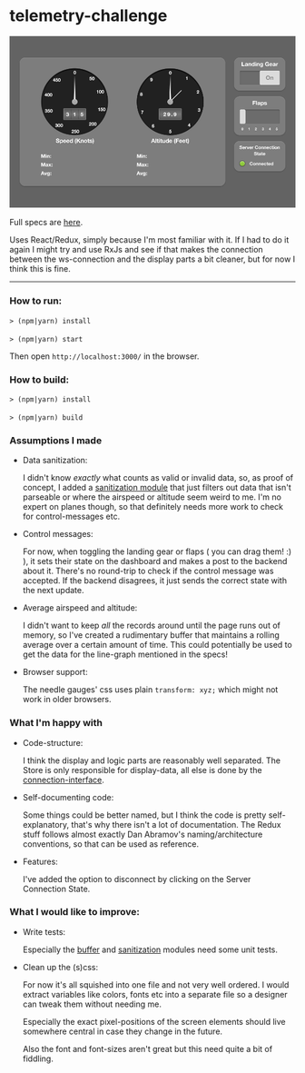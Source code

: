 # telemetry-challenge

![The Dashboard](specs/COMP.png "The Dashboard")

Full specs are [here](specs/specs.pdf).


Uses React/Redux, simply because I'm most familiar with it. If I had to do it again I might try and use RxJs and see if that makes the connection between the ws-connection and the display parts a bit cleaner, but for now I think this is fine.

---

### How to run:

```commandline
> (npm|yarn) install

> (npm|yarn) start
```
Then open `http://localhost:3000/` in the browser.

### How to build:

```commandline
> (npm|yarn) install

> (npm|yarn) build
```

### Assumptions I made

- Data sanitization: 

  I didn't know _exactly_ what counts as valid or invalid data, so, as proof of concept, I added a [sanitization module](src/js/backend-services/data-sanitization.js) that just filters out data that isn't parseable or where the airspeed or altitude seem weird to me. I'm no expert on planes though, so that definitely needs more work to check for control-messages etc.
  
- Control messages:

  For now, when toggling the landing gear or flaps ( you can drag them! :) ), it sets their state on the dashboard and makes a post to the backend about it. There's no round-trip to check if the control message was accepted. If the backend disagrees, it just sends the correct state with the next update.
  
- Average airspeed and altitude:

  I didn't want to keep *all* the records around until the page runs out of memory, so
  I've created a rudimentary buffer that maintains a rolling average over a certain amount of time. This could potentially be used to get the data for the line-graph mentioned in the specs!
  
- Browser support:

  The needle gauges' css uses plain `transform: xyz;` which might not work in older browsers.
  

### What I'm happy with

- Code-structure:

  I think the display and logic parts are reasonably well separated. The Store is only responsible for display-data, all else is done by the [connection-interface](src/js/backend-services/connection-interface.js).
  
- Self-documenting code:
  
  Some things could be better named, but I think the code is pretty self-explanatory, that's why there isn't a lot of documentation. The Redux stuff follows almost exactly Dan Abramov's naming/architecture conventions, so that can be used as reference.
  
- Features:

  I've added the option to disconnect by clicking on the Server Connection State. 
  

### What I would like to improve:
  

- Write tests:
  
  Especially the [buffer](src/js/backend-services/buffer.js) and [sanitization](src/js/backend-services/data-sanitization.js) modules need some unit tests.

- Clean up the (s)css:

  For now it's all squished into one file and not very well ordered. I would extract variables like colors, fonts etc into a separate file so a designer can tweak them without needing me.
  
  Especially the exact pixel-positions of the screen elements should live somewhere central in case they change in the future.
  
  Also the font and font-sizes aren't great but this need quite a bit of fiddling.
